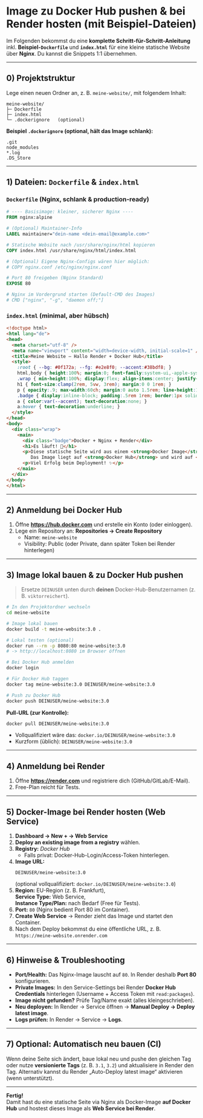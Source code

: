 # Image zu Docker Hub pushen & bei Render hosten (mit Beispiel-Dateien)

Im Folgenden bekommst du eine **komplette Schritt-für-Schritt-Anleitung** inkl. **Beispiel-`Dockerfile`** und **`index.html`** für eine kleine statische Website über **Nginx**. Du kannst die Snippets 1:1 übernehmen.

---

## 0) Projektstruktur

Lege einen neuen Ordner an, z. B. `meine-website/`, mit folgendem Inhalt:

```
meine-website/
├─ Dockerfile
├─ index.html
└─ .dockerignore   (optional)
```

**Beispiel `.dockerignore` (optional, hält das Image schlank):**
```gitignore
.git
node_modules
*.log
.DS_Store
```

---

## 1) Dateien: `Dockerfile` & `index.html`

### `Dockerfile` (Nginx, schlank & production-ready)
```dockerfile
# ---- Basisimage: kleiner, sicherer Nginx ----
FROM nginx:alpine

# (Optional) Maintainer-Info
LABEL maintainer="dein-name <dein-email@example.com>"

# Statische Website nach /usr/share/nginx/html kopieren
COPY index.html /usr/share/nginx/html/index.html

# (Optional) Eigene Nginx-Configs wären hier möglich:
# COPY nginx.conf /etc/nginx/nginx.conf

# Port 80 freigeben (Nginx Standard)
EXPOSE 80

# Nginx im Vordergrund starten (Default-CMD des Images)
# CMD ["nginx", "-g", "daemon off;"]
```

### `index.html` (minimal, aber hübsch)
```html
<!doctype html>
<html lang="de">
<head>
  <meta charset="utf-8" />
  <meta name="viewport" content="width=device-width, initial-scale=1" />
  <title>Meine Website – Hallo Render + Docker Hub</title>
  <style>
    :root { --bg: #0f172a; --fg: #e2e8f0; --accent:#38bdf8; }
    html,body { height:100%; margin:0; font-family:system-ui,-apple-system,Segoe UI,Roboto,Ubuntu,Cantarell,"Helvetica Neue",sans-serif; background:var(--bg); color:var(--fg); }
    .wrap { min-height:100%; display:flex; align-items:center; justify-content:center; text-align:center; padding:3rem; }
    h1 { font-size:clamp(2rem, 5vw, 3rem); margin:0 0 1rem; }
    p { opacity:.9; max-width:60ch; margin:0 auto 1.5rem; line-height:1.6; }
    .badge { display:inline-block; padding:.5rem 1rem; border:1px solid var(--accent); color:var(--accent); border-radius:999px; font-weight:600; letter-spacing:.02em; }
    a { color:var(--accent); text-decoration:none; }
    a:hover { text-decoration:underline; }
  </style>
</head>
<body>
  <div class="wrap">
    <main>
      <div class="badge">Docker + Nginx + Render</div>
      <h1>Es läuft! 🚀</h1>
      <p>Diese statische Seite wird aus einem <strong>Docker Image</strong> mit <strong>Nginx</strong> ausgeliefert.
         Das Image liegt auf <strong>Docker Hub</strong> und wird auf <strong>Render</strong> gehostet.</p>
      <p>Viel Erfolg beim Deployment! ✨</p>
    </main>
  </div>
</body>
</html>
```

---

## 2) Anmeldung bei Docker Hub

1. Öffne **https://hub.docker.com** und erstelle ein Konto (oder einloggen).
2. Lege ein Repository an: **Repositories → Create Repository**  
   - Name: `meine-website`  
   - Visibility: Public (oder Private, dann später Token bei Render hinterlegen)

---

## 3) Image lokal bauen & zu Docker Hub pushen

> Ersetze `DEINUSER` unten durch **deinen** Docker-Hub-Benutzernamen (z. B. `viktorreichert`).

```bash
# In den Projektordner wechseln
cd meine-website

# Image lokal bauen
docker build -t meine-website:3.0 .

# Lokal testen (optional)
docker run --rm -p 8080:80 meine-website:3.0
# -> http://localhost:8080 im Browser öffnen

# Bei Docker Hub anmelden
docker login

# Für Docker Hub taggen
docker tag meine-website:3.0 DEINUSER/meine-website:3.0

# Push zu Docker Hub
docker push DEINUSER/meine-website:3.0
```

**Pull-URL (zur Kontrolle):**
```bash
docker pull DEINUSER/meine-website:3.0
```

- Vollqualifiziert wäre das: `docker.io/DEINUSER/meine-website:3.0`  
- Kurzform (üblich): `DEINUSER/meine-website:3.0`

---

## 4) Anmeldung bei Render

1. Öffne **https://render.com** und registriere dich (GitHub/GitLab/E-Mail).
2. Free-Plan reicht für Tests.

---

## 5) Docker-Image bei Render hosten (Web Service)

1. **Dashboard → New + → Web Service**
2. **Deploy an existing image from a registry** wählen.
3. **Registry:** *Docker Hub*  
   - Falls privat: Docker-Hub-Login/Access-Token hinterlegen.
4. **Image URL:**  
   ```
   DEINUSER/meine-website:3.0
   ```
   (optional vollqualifiziert: `docker.io/DEINUSER/meine-website:3.0`)
5. **Region:** EU-Region (z. B. Frankfurt),  
   **Service Type:** Web Service,  
   **Instance Type/Plan:** nach Bedarf (Free für Tests).
6. **Port:** `80` (Nginx bedient Port 80 im Container).
7. **Create Web Service** → Render zieht das Image und startet den Container.
8. Nach dem Deploy bekommst du eine öffentliche URL, z. B.  
   `https://meine-website.onrender.com`

---

## 6) Hinweise & Troubleshooting

- **Port/Health:** Das Nginx-Image lauscht auf `80`. In Render deshalb **Port 80** konfigurieren.  
- **Private Images:** In den Service-Settings bei Render **Docker Hub Credentials** hinterlegen (Username + Access Token mit `read:packages`).  
- **Image nicht gefunden?** Prüfe Tag/Name exakt (alles kleingeschrieben).  
- **Neu deployen:** In Render → Service öffnen → **Manual Deploy → Deploy latest image**.  
- **Logs prüfen:** In Render → Service → **Logs**.

---

## 7) Optional: Automatisch neu bauen (CI)

Wenn deine Seite sich ändert, baue lokal neu und pushe den gleichen Tag oder nutze **versionierte Tags** (z. B. `3.1`, `3.2`) und aktualisiere in Render den Tag. Alternativ kannst du Render „Auto-Deploy latest image“ aktivieren (wenn unterstützt).

---

**Fertig!**  
Damit hast du eine statische Seite via Nginx als Docker-Image **auf Docker Hub** und hostest dieses Image als **Web Service bei Render**.
